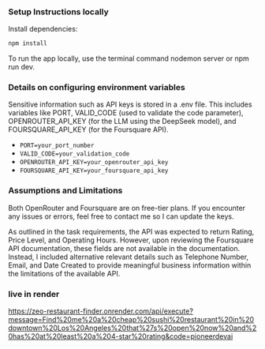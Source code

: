 ### Setup Instructions locally

Install dependencies:

```bash
npm install
```

To run the app locally, use the terminal command nodemon server or npm run dev.

### Details on configuring environment variables

Sensitive information such as API keys is stored in a .env file. This includes variables like PORT, VALID_CODE (used to validate the code parameter), OPENROUTER_API_KEY (for the LLM using the DeepSeek model), and FOURSQUARE_API_KEY (for the Foursquare API).

- `PORT=your_port_number`
- `VALID_CODE=your_validation_code`
- `OPENROUTER_API_KEY=your_openrouter_api_key`
- `FOURSQUARE_API_KEY=your_foursquare_api_key`

### Assumptions and Limitations

Both OpenRouter and Foursquare are on free-tier plans. If you encounter any issues or errors, feel free to contact me so I can update the keys.

As outlined in the task requirements, the API was expected to return Rating, Price Level, and Operating Hours. However, upon reviewing the Foursquare API documentation, these fields are not available in the documentation. Instead, I included alternative relevant details such as Telephone Number, Email, and Date Created to provide meaningful business information within the limitations of the available API.

### live in render

https://zeo-restaurant-finder.onrender.com/api/execute?message=Find%20me%20a%20cheap%20sushi%20restaurant%20in%20downtown%20Los%20Angeles%20that%27s%20open%20now%20and%20has%20at%20least%20a%204-star%20rating&code=pioneerdevai
